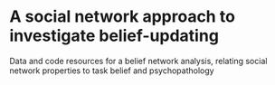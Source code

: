 # A social network approach to investigate belief-updating
Data and code resources for a belief network analysis, relating social network properties to task belief and psychopathology
